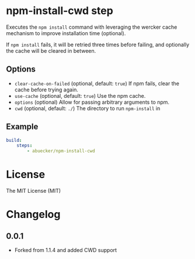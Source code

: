# npm-install-cwd step

Executes the `npm install` command with leveraging the wercker cache mechanism
to improve installation time (optional).

If `npm install` fails, it will be retried three times before failing, and
optionally the cache will be cleared in between.

## Options

- `clear-cache-on-failed` (optional, default: `true`) If npm fails, clear the
  cache before trying again.
- `use-cache` (optional, default: `true`) Use the npm cache.
- `options` (optional) Allow for passing arbitrary arguments to npm.
- `cwd` (optional, default: `./`) The directory to run `npm-install` in

## Example

```yaml
build:
    steps:
        - abuecker/npm-install-cwd
```

# License

The MIT License (MIT)

# Changelog

## 0.0.1

- Forked from 1.1.4 and added CWD support
